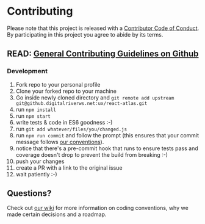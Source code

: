 # Contributing
Please note that this project is released with a [Contributor Code of Conduct](https://github.digitalriverws.net/ux/react-atlas/blob/master/CODE_OF_CONDUCT.md). By participating in this project you agree to abide by its terms.
## READ: [General Contributing Guidelines on Github](https://guides.github.com/activities/contributing-to-open-source/#contributing)

### Development
1. Fork repo to your personal profile
2. Clone your forked repo to your machine
3. Go inside newly cloned directory and `git remote add upstream git@github.digitalriverws.net:ux/react-atlas.git`
4. run `npm install`
5. run `npm start`
6. write tests & code in ES6 goodness :-)
7. run `git add whatever/files/you/changed.js`
8. run `npm run commit` and follow the prompt (this ensures that your commit message follows [our conventions](https://github.com/ajoslin/conventional-changelog/blob/master/conventions/angular.md)).
9. notice that there's a pre-commit hook that runs to ensure tests pass and coverage doesn't drop to prevent the build from breaking :-)
10. push your changes
11. create a PR with a link to the original issue
12. wait patiently :-)

## Questions?
Check out [our wiki](https://github.digitalriverws.net/ux/react-atlas/wiki) for more information on coding conventions, why we made certain decisions and a roadmap.
